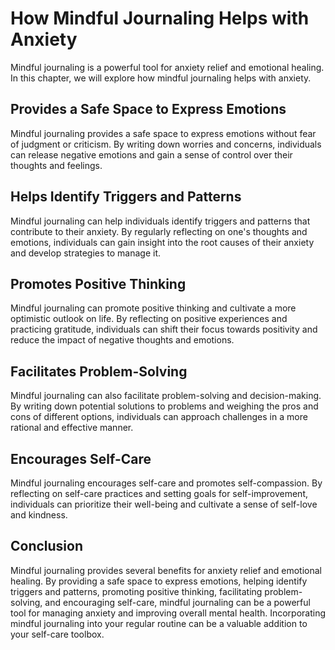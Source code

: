 How Mindful Journaling Helps with Anxiety
================================================================================================

Mindful journaling is a powerful tool for anxiety relief and emotional healing. In this chapter, we will explore how mindful journaling helps with anxiety.

Provides a Safe Space to Express Emotions
-----------------------------------------

Mindful journaling provides a safe space to express emotions without fear of judgment or criticism. By writing down worries and concerns, individuals can release negative emotions and gain a sense of control over their thoughts and feelings.

Helps Identify Triggers and Patterns
------------------------------------

Mindful journaling can help individuals identify triggers and patterns that contribute to their anxiety. By regularly reflecting on one's thoughts and emotions, individuals can gain insight into the root causes of their anxiety and develop strategies to manage it.

Promotes Positive Thinking
--------------------------

Mindful journaling can promote positive thinking and cultivate a more optimistic outlook on life. By reflecting on positive experiences and practicing gratitude, individuals can shift their focus towards positivity and reduce the impact of negative thoughts and emotions.

Facilitates Problem-Solving
---------------------------

Mindful journaling can also facilitate problem-solving and decision-making. By writing down potential solutions to problems and weighing the pros and cons of different options, individuals can approach challenges in a more rational and effective manner.

Encourages Self-Care
--------------------

Mindful journaling encourages self-care and promotes self-compassion. By reflecting on self-care practices and setting goals for self-improvement, individuals can prioritize their well-being and cultivate a sense of self-love and kindness.

Conclusion
----------

Mindful journaling provides several benefits for anxiety relief and emotional healing. By providing a safe space to express emotions, helping identify triggers and patterns, promoting positive thinking, facilitating problem-solving, and encouraging self-care, mindful journaling can be a powerful tool for managing anxiety and improving overall mental health. Incorporating mindful journaling into your regular routine can be a valuable addition to your self-care toolbox.
